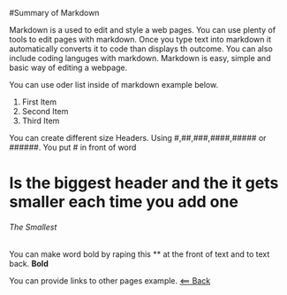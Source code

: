 #Summary of Markdown

 Markdown is a used to edit and style a web pages. You can use plenty of tools 
 to edit pages with markdown. Once you type text into markdown it automatically
 converts it to code than displays th outcome. You can also include coding 
 languges with markdown. Markdown is easy, simple and basic way of editing 
 a webpage.
 
 You can use oder list inside of markdown example below.
 
 1. First Item
 2. Second Item 
 3. Third Item
 
 You can create different size Headers. Using #,##,###,####,##### or ######.
 You put # in front of word
 # Is the biggest header and the it gets smaller each time you add one
 ###### The Smallest
 
 
 You can make word bold by raping this ** at the front of text and to text back. 
 **Bold**
 
 You can provide links to other pages example.
[<== Back](README.md)


